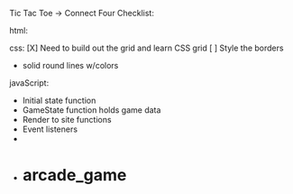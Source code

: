 Tic Tac Toe -> Connect Four Checklist: 

html: 

css: 
[X] Need to build out the grid and learn CSS grid
[ ] Style the borders
- solid round lines w/colors

javaScript: 


- Initial state function
- GameState function holds game data
- Render to site functions
- Event listeners
- 
- # arcade_game
